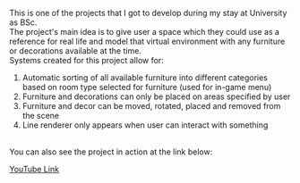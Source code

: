This is one of the projects that I got to develop during my stay at University as BSc.</br>
The project's main idea is to give user a space which they could use as a reference for real life and model that virtual environment with any furniture or decorations available at the time.</br>
Systems created for this project allow for:</br>
1. Automatic sorting of all available furniture into different categories based on room type selected for furniture (used for in-game menu)
2. Furniture and decorations can only be placed on areas specified by user
3. Furniture and decor can be moved, rotated, placed and removed from the scene
4. Line renderer only appears when user can interact with something
</br>
You can also see the project in action at the link below:</br>

[YouTube Link](https://youtu.be/kVT4dgxFq9E)<br/>
